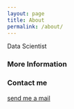 ```yaml
---
layout: page
title: About
permalink: /about/
---
```


Data Scientist

### More Information



### Contact me

[send me a mail](mailto:email@domain.com)
